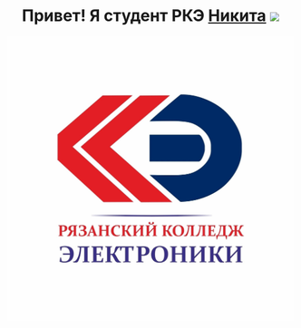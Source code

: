 <h1 align="center">Привет! Я студент РКЭ <a href="https://vk.com/baaar_nik" target="_blank">Никита</a> 
<img src="https://github.com/blackcater/blackcater/raw/main/images/Hi.gif" height="32"/></h1>

<img src="1dOyZ6x0p58.jpg">
